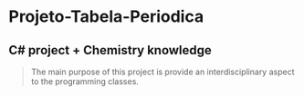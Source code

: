 # Projeto-Tabela-Periodica
## C# project + Chemistry knowledge

> The main purpose of this project is provide an interdisciplinary aspect to the programming classes.
